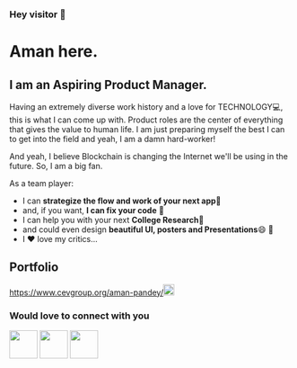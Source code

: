 ### Hey visitor 👋
# Aman here.

## I am an Aspiring Product Manager.

Having an extremely diverse work history and a love for TECHNOLOGY:computer:, this is what I can come up with. Product roles are the center of everything that gives the value to human life. I am just preparing myself the best I can to get into the field and yeah, I am a damn hard-worker!

And yeah, I believe Blockchain is changing the Internet we'll be using in the future. So, I am a big fan.

As a team player:
- I can **strategize the flow and work of your next app**🌱
- and, if you want, **I can fix your code** 💬
- I can help you with your next **College Research**🔭
- and could even design **beautiful UI, posters and Presentations**😄 :art:
- I :heart: love my critics...

<!--
**johnsoncarl/johnsoncarl** is a ✨ _special_ ✨ repository because its `README.md` (this file) appears on your GitHub profile.

Here are some ideas to get you started:

- 🔭 I’m currently working on ...
- 🌱 I’m currently learning ...
- 👯 I’m looking to collaborate on ...
- 🤔 I’m looking for help with ...
- 💬 Ask me about ...
- 📫 How to reach me: ...
- 😄 Pronouns: ...
- ⚡ Fun fact: ...
-->

## Portfolio
<href src="https://www.cevgroup.org/aman-pandey/">https://www.cevgroup.org/aman-pandey/<img src="https://img.icons8.com/doodle/96/000000/link--v1.png" width="20px"/></href>

### Would love to connect with you
<href src="https://www.instagram.com/aman_09pandey/"><img src="https://img.icons8.com/doodle/48/000000/instagram--v1.png" width="50px"/></href>
<href src="https://www.linkedin.com/in/amnpandey/"><img src="https://img.icons8.com/doodle/48/000000/linkedin-circled.png" width="50px"/></href>
<href src="https://twitter.com/AmnPandey"><img src="https://img.icons8.com/doodle/48/000000/twitter-circled.png" width="50px"/></href>

